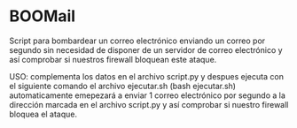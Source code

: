 # BOOMail
Script para bombardear un correo electrónico enviando un correo por segundo sin necesidad de disponer de un servidor de correo electrónico y así comprobar si nuestros firewall bloquean este ataque.

USO:
complementa los datos en el archivo script.py y despues ejecuta con el siguiente comando el archivo ejecutar.sh (bash ejecutar.sh) automaticamente emepezará a enviar 1 correo electrónico por segundo a la dirección marcada en el archivo script.py y así comprobar si nuestro firewall bloquea el ataque.

